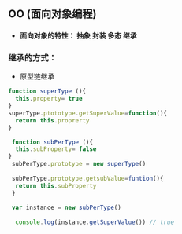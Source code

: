 ## OO  (面向对象编程)

 + #### 面向对象的特性： 抽象 封装  多态  继承 
 
 ### 继承的方式：
 
 +  原型链继承
 
 ```js 
 function superType (){
   this.property= true
 }
 superType.ptototype.getSuperValue=function(){
   return this.proprerty 
 }
 
  function subPerType (){
   this.subProperty= false
 }
  subPerType.prototype = new superType()
  
  subPerType.prototype.getsubValue=funtion(){
   return this.subProperty
  }
  
  var instance = new subPerType()
   
   console.log(instance.getSuperValue()) // true
 
 ```
 






